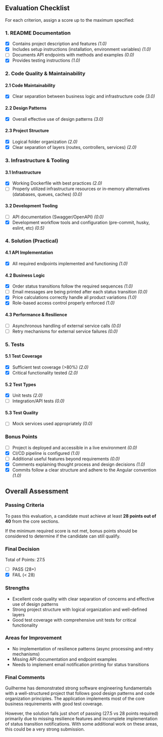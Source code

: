 ## Evaluation Checklist

For each criterion, assign a score up to the maximum specified:

### 1. README Documentation
- [x] Contains project description and features *(1.0)*
- [x] Includes setup instructions (installation, environment variables) *(1.0)*
- [ ] Documents API endpoints with methods and examples *(0.0)*
- [x] Provides testing instructions *(1.0)*

### 2. Code Quality & Maintainability
#### 2.1 Code Maintainability
- [x] Clear separation between business logic and infrastructure code *(3.0)*

#### 2.2 Design Patterns
- [x] Overall effective use of design patterns *(3.0)*

#### 2.3 Project Structure
- [x] Logical folder organization *(2.0)*
- [x] Clear separation of layers (routes, controllers, services) *(2.0)*

### 3. Infrastructure & Tooling
#### 3.1 Infrastructure
- [x] Working Dockerfile with best practices *(2.0)*
- [ ] Properly utilized infrastructure resources or in-memory alternatives (databases, queues, caches) *(0.0)*

#### 3.2 Development Tooling
- [ ] API documentation (Swagger/OpenAPI) *(0.0)*
- [x] Development workflow tools and configuration (pre-commit, husky, eslint, etc) *(0.5)*

### 4. Solution (Practical)
#### 4.1 API Implementation
- [x] All required endpoints implemented and functioning *(1.0)*

#### 4.2 Business Logic
- [x] Order status transitions follow the required sequences *(1.0)*
- [ ] Email messages are being printed after each status transition *(0.0)*
- [x] Price calculations correctly handle all product variations *(1.0)*
- [x] Role-based access control properly enforced *(1.0)*

#### 4.3 Performance & Resilience
- [ ] Asynchronous handling of external service calls *(0.0)*
- [ ] Retry mechanisms for external service failures *(0.0)*

### 5. Tests
#### 5.1 Test Coverage
- [x] Sufficient test coverage (>80%) *(2.0)*
- [x] Critical functionality tested *(2.0)*

#### 5.2 Test Types
- [x] Unit tests *(2.0)*
- [ ] Integration/API tests *(0.0)*

#### 5.3 Test Quality
- [ ] Mock services used appropriately *(0.0)*

### Bonus Points
- [ ] Project is deployed and accessible in a live environment *(0.0)*
- [x] CI/CD pipeline is configured *(1.0)*
- [ ] Additional useful features beyond requirements *(0.0)*
- [x] Comments explaining thought process and design decisions *(1.0)*
- [x] Commits follow a clear structure and adhere to the Angular convention *(1.0)*

## Overall Assessment

### Passing Criteria
To pass this evaluation, a candidate must achieve at least **28 points out of 40** from the core sections.

If the minimum required score is not met, bonus points should be considered to determine if the candidate can still qualify.

### Final Decision

Total of Points: 27.5

- [ ] PASS (28+)
- [x] FAIL (< 28)

### Strengths
- Excellent code quality with clear separation of concerns and effective use of design patterns
- Strong project structure with logical organization and well-defined layers
- Good test coverage with comprehensive unit tests for critical functionality

### Areas for Improvement
- No implementation of resilience patterns (async processing and retry mechanisms)
- Missing API documentation and endpoint examples
- Needs to implement email notification printing for status transitions

### Final Comments

Guilherme has demonstrated strong software engineering fundamentals with a well-structured project that follows good design patterns and code organization principles. The application implements most of the core business requirements with good test coverage.

However, the solution falls just short of passing (27.5 vs 28 points required) primarily due to missing resilience features and incomplete implementation of status transition notifications. With some additional work on these areas, this could be a very strong submission.